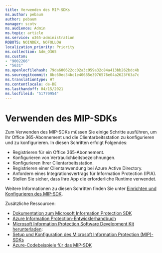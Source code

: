 ```yaml
---
title: Verwenden des MIP-SDKs
ms.author: pebaum
author: pebaum
manager: scotv
ms.audience: Admin
ms.topic: article
ms.service: o365-administration
ROBOTS: NOINDEX, NOFOLLOW
localization_priority: Priority
ms.collection: Adm_O365
ms.custom:
- "9002266"
- "5631"
ms.openlocfilehash: 79da600622cc02a3c959a32c84a413bb262bdc4b
ms.sourcegitcommit: 8bc60ec34bc1e40685e3976576e04a2623f63a7c
ms.translationtype: HT
ms.contentlocale: de-DE
ms.lasthandoff: 04/15/2021
ms.locfileid: "51770954"
---
```

# <a name="using-mip-skd"></a>Verwenden des MIP-SDKs

Zum Verwenden des MIP-SDKs müssen Sie einige Schritte ausführen, um Ihr Office 365-Abonnement und die Clientarbeitsstation zu konfigurieren und zu konfigurieren. In diesen Schritten erfolgt Folgendes:

- Registrieren für ein Office 365-Abonnement.
- Konfigurieren von Vertraulichkeitsbezeichnungen.
- Konfigurieren Ihrer Clientarbeitsstation.
- Registrieren einer Clientanwendung bei Azure Active Directory.
- Anfordern eines Integrationsvertrags für Information Protection (IPIA).
- Stellen Sie sicher, dass Ihre App die erforderliche Runtime verwendet.

Weitere Informationen zu diesen Schritten finden Sie unter [Einrichten und Konfigurieren des MIP-SDK](https://docs.microsoft.com/information-protection/develop/setup-configure-mip).

Zusätzliche Ressourcen:

- [Dokumentation zum Microsoft Information Protection SDK](https://docs.microsoft.com/information-protection/develop/)
- [Azure Information Protection-Entwicklerhandbuch](https://docs.microsoft.com/azure/information-protection/develop/developers-guide)
- [Microsoft Information Protection Software Development Kit herunterladen](https://www.microsoft.com/download/details.aspx?id=57392):
- [Setup und Konfiguration des Microsoft Information Protection (MIP)-SDKs](https://docs.microsoft.com/information-protection/develop/setup-configure-mip)
- [Azure-Codebeispiele für das MIP-SDK](https://azure.microsoft.com/resources/samples/?sort=0&term=mipsdk)
